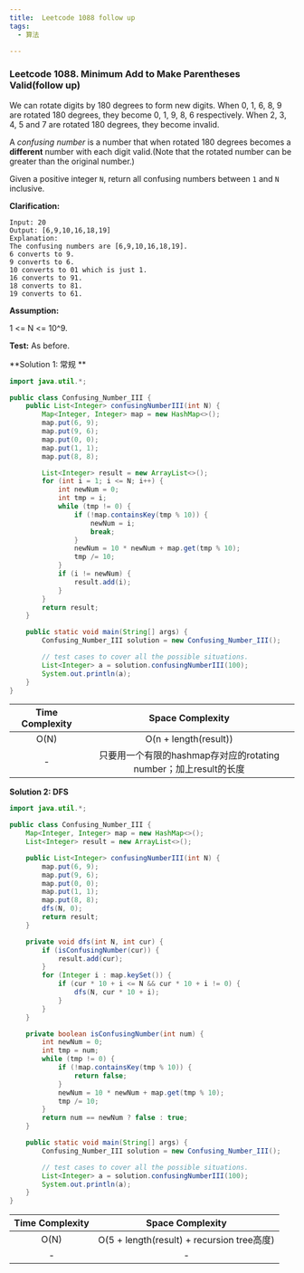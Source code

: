 ```yaml
---
title:  Leetcode 1088 follow up
tags:
  - 算法

---
```




### Leetcode 1088. Minimum Add to Make Parentheses Valid(follow up)

We can rotate digits by 180 degrees to form new digits. When 0, 1, 6, 8, 9 are rotated 180 degrees, they become 0, 1, 9, 8, 6 respectively. When 2, 3, 4, 5 and 7 are rotated 180 degrees, they become invalid.

A *confusing number* is a number that when rotated 180 degrees becomes a **different** number with each digit valid.(Note that the rotated number can be greater than the original number.)

Given a positive integer `N`, return all confusing numbers between `1` and `N` inclusive.



**Clarification:** 

```
Input: 20
Output: [6,9,10,16,18,19]
Explanation: 
The confusing numbers are [6,9,10,16,18,19].
6 converts to 9.
9 converts to 6.
10 converts to 01 which is just 1.
16 converts to 91.
18 converts to 81.
19 converts to 61.
```



**Assumption:**  

1 <= N <= 10^9.



**Test:** As before.



**Solution 1: 常规 ** 

```java
import java.util.*;

public class Confusing_Number_III {
    public List<Integer> confusingNumberIII(int N) {
        Map<Integer, Integer> map = new HashMap<>();
        map.put(6, 9);
        map.put(9, 6);
        map.put(0, 0);
        map.put(1, 1);
        map.put(8, 8);

        List<Integer> result = new ArrayList<>();
        for (int i = 1; i <= N; i++) {
            int newNum = 0;
            int tmp = i;
            while (tmp != 0) {
                if (!map.containsKey(tmp % 10)) {
                    newNum = i;
                    break;
                }
                newNum = 10 * newNum + map.get(tmp % 10);
                tmp /= 10;
            }
            if (i != newNum) {
                result.add(i);
            }
        }
        return result;
    }

    public static void main(String[] args) {
        Confusing_Number_III solution = new Confusing_Number_III();

        // test cases to cover all the possible situations.
        List<Integer> a = solution.confusingNumberIII(100);
        System.out.println(a);
    }
}
```

| Time Complexity |                       Space Complexity                       |
| :-------------: | :----------------------------------------------------------: |
|      O(N)       |                    O(n + length(result))                     |
|        -        | 只要用一个有限的hashmap存对应的rotating number；加上result的长度 |



**Solution 2: DFS** 

```java
import java.util.*;

public class Confusing_Number_III {
    Map<Integer, Integer> map = new HashMap<>();
    List<Integer> result = new ArrayList<>();

    public List<Integer> confusingNumberIII(int N) {
        map.put(6, 9);
        map.put(9, 6);
        map.put(0, 0);
        map.put(1, 1);
        map.put(8, 8);
        dfs(N, 0);
        return result;
    }

    private void dfs(int N, int cur) {
        if (isConfusingNumber(cur)) {
            result.add(cur);
        }
        for (Integer i : map.keySet()) {
            if (cur * 10 + i <= N && cur * 10 + i != 0) {
                dfs(N, cur * 10 + i);
            }
        }
    }

    private boolean isConfusingNumber(int num) {
        int newNum = 0;
        int tmp = num;
        while (tmp != 0) {
            if (!map.containsKey(tmp % 10)) {
                return false;
            }
            newNum = 10 * newNum + map.get(tmp % 10);
            tmp /= 10;
        }
        return num == newNum ? false : true;
    }

    public static void main(String[] args) {
        Confusing_Number_III solution = new Confusing_Number_III();

        // test cases to cover all the possible situations.
        List<Integer> a = solution.confusingNumberIII(100);
        System.out.println(a);
    }
}
```

| Time Complexity |              Space Complexity              |
| :-------------: | :----------------------------------------: |
|      O(N)       | O(5 + length(result) + recursion tree高度) |
|        -        |                     -                      |
